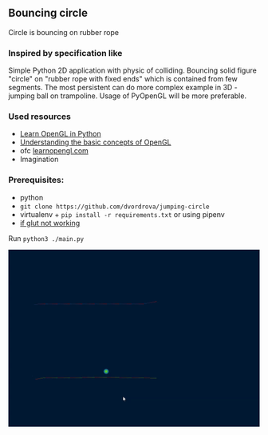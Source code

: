 ## Bouncing circle
Circle is bouncing on rubber rope

### Inspired by specification like
Simple Python 2D application with physic of colliding. Bouncing solid figure "circle"
on "rubber rope with fixed ends" which is contained from few segments. 
The most persistent can do more complex example in 3D - jumping ball on trampoline.
Usage of PyOpenGL will be more preferable.

### Used resources
- [Learn OpenGL in Python](https://www.youtube.com/playlist?list=PL1P11yPQAo7opIg8r-4BMfh1Z_dCOfI0y)
- [Understanding the basic concepts of OpenGL](https://www.haroldserrano.com/blog/understanding-opengl-basics)
- ofc [learnopengl.com](https://learnopengl.com/)
- Imagination

### Prerequisites:
- python
- `git clone https://github.com/dvordrova/jumping-circle`
- virtualenv + `pip install -r requirements.txt` or using pipenv
- [if glut not working](https://stackoverflow.com/questions/26700719/pyopengl-glutinit-nullfunctionerror)

Run `python3 ./main.py`

![](demo.gif)